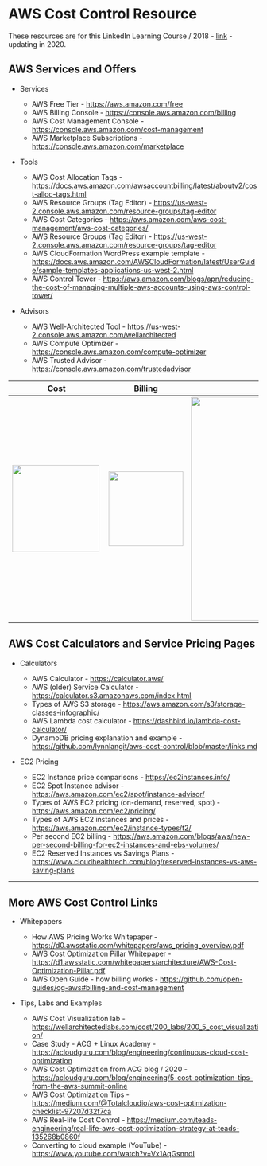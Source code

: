 # AWS Cost Control Resource

These resources are for this LinkedIn Learning Course / 2018 - [link](https://www.linkedin.com/learning/amazon-web-services-controlling-cost) - updating in 2020.  

## AWS Services and Offers

- Services
  - AWS Free Tier - https://aws.amazon.com/free
  - AWS Billing Console - https://console.aws.amazon.com/billing
  - AWS Cost Management Console - https://console.aws.amazon.com/cost-management
  - AWS Marketplace Subscriptions - https://console.aws.amazon.com/marketplace
  
- Tools
  - AWS Cost Allocation Tags - https://docs.aws.amazon.com/awsaccountbilling/latest/aboutv2/cost-alloc-tags.html
  - AWS Resource Groups (Tag Editor) - https://us-west-2.console.aws.amazon.com/resource-groups/tag-editor
  - AWS Cost Categories - https://aws.amazon.com/aws-cost-management/aws-cost-categories/
  - AWS Resource Groups (Tag Editor) - https://us-west-2.console.aws.amazon.com/resource-groups/tag-editor
  - AWS CloudFormation WordPress example template - https://docs.aws.amazon.com/AWSCloudFormation/latest/UserGuide/sample-templates-applications-us-west-2.html
  - AWS Control Tower - https://aws.amazon.com/blogs/apn/reducing-the-cost-of-managing-multiple-aws-accounts-using-aws-control-tower/

- Advisors
  - AWS Well-Architected Tool - https://us-west-2.console.aws.amazon.com/wellarchitected
  - AWS Compute Optimizer - https://console.aws.amazon.com/compute-optimizer
  - AWS Trusted Advisor - https://console.aws.amazon.com/trustedadvisor

|      Cost       |  Billing | S3 Info |
|:-------------:|:------:|:------:|
|  <img src="https://github.com/lynnlangit/aws-cost-control/blob/master/images/cost.png" width="175" align="left"> | <img src="https://github.com/lynnlangit/aws-cost-control/blob/master/images/billing.png" width="150" align="top">  | <img src="https://github.com/lynnlangit/aws-cost-control/blob/master/images/s3-types.png" width="450" align="top">  | 


## AWS Cost Calculators and Service Pricing Pages

- Calculators
  - AWS Calculator - https://calculator.aws/
  - AWS (older) Service Calculator - https://calculator.s3.amazonaws.com/index.html
  - Types of AWS S3 storage - https://aws.amazon.com/s3/storage-classes-infographic/
  - AWS Lambda cost calculator - https://dashbird.io/lambda-cost-calculator/
  - DynamoDB pricing explanation and example - https://github.com/lynnlangit/aws-cost-control/blob/master/links.md
  
- EC2 Pricing
  - EC2 Instance price comparisons - https://ec2instances.info/
  - EC2 Spot Instance advisor - https://aws.amazon.com/ec2/spot/instance-advisor/
  - Types of AWS EC2 pricing (on-demand, reserved, spot) - https://aws.amazon.com/ec2/pricing/
  - Types of AWS EC2 instances and prices - https://aws.amazon.com/ec2/instance-types/t2/
  - Per second EC2 billing - https://aws.amazon.com/blogs/aws/new-per-second-billing-for-ec2-instances-and-ebs-volumes/
  - EC2 Reserved Instances vs Savings Plans - https://www.cloudhealthtech.com/blog/reserved-instances-vs-aws-saving-plans
---

## More AWS Cost Control Links

- Whitepapers
  - How AWS Pricing Works Whitepaper - https://d0.awsstatic.com/whitepapers/aws_pricing_overview.pdf
  - AWS Cost Optimization Pillar Whitepaper - https://d1.awsstatic.com/whitepapers/architecture/AWS-Cost-Optimization-Pillar.pdf
  - AWS Open Guide - how billing works - https://github.com/open-guides/og-aws#billing-and-cost-management
  
- Tips, Labs and Examples
  - AWS Cost Visualization lab - https://wellarchitectedlabs.com/cost/200_labs/200_5_cost_visualization/
  - Case Study - ACG + Linux Academy - https://acloudguru.com/blog/engineering/continuous-cloud-cost-optimization
  - AWS Cost Optimization from ACG blog / 2020 - https://acloudguru.com/blog/engineering/5-cost-optimization-tips-from-the-aws-summit-online
  - AWS Cost Optimization Tips - https://medium.com/@Totalcloudio/aws-cost-optimization-checklist-97207d32f7ca
  - AWS Real-life Cost Control - https://medium.com/teads-engineering/real-life-aws-cost-optimization-strategy-at-teads-135268b0860f
  - Converting to cloud example (YouTube) - https://www.youtube.com/watch?v=Vx1AqGsnndI

